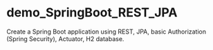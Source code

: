 # demo_SpringBoot_REST_JPA
Create a Spring Boot application using REST, JPA, basic Authorization (Spring Security), Actuator, H2 database.
